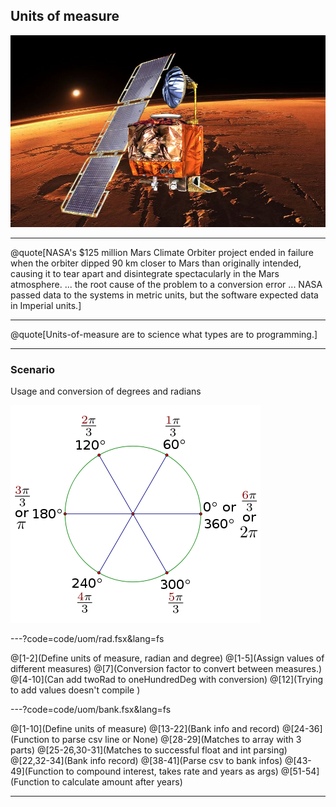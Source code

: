 
## Units of measure

![MarsRover](assets/marsRover.jpg)

---

@quote[NASA's $125 million Mars Climate Orbiter project ended in failure when the orbiter dipped 90 km closer to Mars than originally intended, causing it to tear apart and disintegrate spectacularly in the Mars atmosphere. ... the root cause of the problem to a conversion error ... NASA passed data to the systems in metric units, but the software expected data in Imperial units.]

---

@quote[Units-of-measure are to science what types are to programming.]

--- 

### Scenario

Usage and conversion of degrees and radians

![Radians](assets/rads.png)


---?code=code/uom/rad.fsx&lang=fs

@[1-2](Define units of measure, radian and degree)
@[1-5](Assign values of different measures)
@[7](Conversion factor to convert between measures.)
@[4-10](Can add twoRad to oneHundredDeg with conversion)
@[12](Trying to add values doesn't compile )

---?code=code/uom/bank.fsx&lang=fs

@[1-10](Define units of measure)
@[13-22](Bank info and record)
@[24-36](Function to parse csv line or None)
@[28-29](Matches to array with 3 parts)
@[25-26,30-31](Matches to successful float and int parsing)
@[22,32-34](Bank info record)
@[38-41](Parse csv to bank infos)
@[43-49](Function to compound interest, takes rate and years as args)
@[51-54](Function to calculate amount after years)


---


